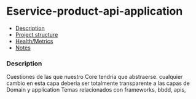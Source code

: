# Eservice-product-api-application

- [Description](#Description)
- [Project structure](#Project-structure)
- [Health/Metrics](#Metrics)
- [Notes](#Notes)

### Description
Cuestiones de las que nuestro Core tendria que abstraerse. cualquier cambio en esta capa deberia ser totalmente transparente a las capas de Domain y application 
Temas relacionados con frameworks, bbdd, apis,